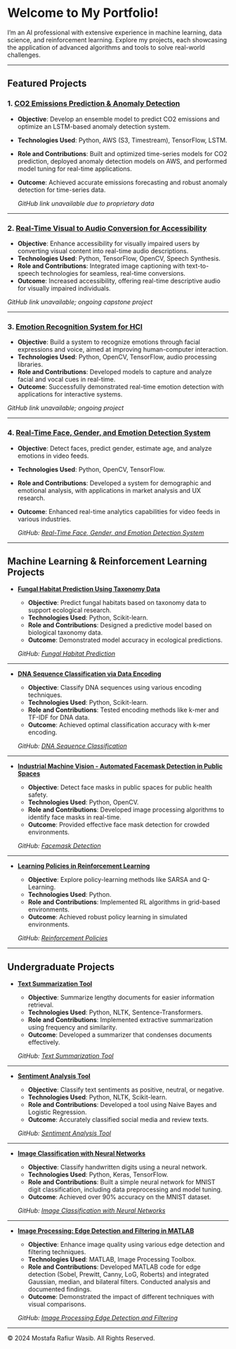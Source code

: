 # Welcome to My Portfolio!

I’m an AI professional with extensive experience in machine learning, data science, and reinforcement learning. Explore my projects, each showcasing the application of advanced algorithms and tools to solve real-world challenges.

---

## Featured Projects

### 1. [CO2 Emissions Prediction & Anomaly Detection](CO2_Emissions.md)
- **Objective**: Develop an ensemble model to predict CO2 emissions and optimize an LSTM-based anomaly detection system.
- **Technologies Used**: Python, AWS (S3, Timestream), TensorFlow, LSTM.
- **Role and Contributions**: Built and optimized time-series models for CO2 prediction, deployed anomaly detection models on AWS, and performed model tuning for real-time applications.
- **Outcome**: Achieved accurate emissions forecasting and robust anomaly detection for time-series data.
  
  *GitHub link unavailable due to proprietary data*

---

### 2. [Real-Time Visual to Audio Conversion for Accessibility](Visual_to_Audio.md)
- **Objective**: Enhance accessibility for visually impaired users by converting visual content into real-time audio descriptions.
- **Technologies Used**: Python, TensorFlow, OpenCV, Speech Synthesis.
- **Role and Contributions**: Integrated image captioning with text-to-speech technologies for seamless, real-time conversions.
- **Outcome**: Increased accessibility, offering real-time descriptive audio for visually impaired individuals.

*GitHub link unavailable; ongoing capstone project*

---

### 3. [Emotion Recognition System for HCI](Emotion_Recognition.md)
- **Objective**: Build a system to recognize emotions through facial expressions and voice, aimed at improving human-computer interaction.
- **Technologies Used**: Python, OpenCV, TensorFlow, audio processing libraries.
- **Role and Contributions**: Developed models to capture and analyze facial and vocal cues in real-time.
- **Outcome**: Successfully demonstrated real-time emotion detection with applications for interactive systems.

*GitHub link unavailable; ongoing project*

---

### 4. [Real-Time Face, Gender, and Emotion Detection System](Real-time_Face_Age_Gender_Emotion_Detection.md)
- **Objective**: Detect faces, predict gender, estimate age, and analyze emotions in video feeds.
- **Technologies Used**: Python, OpenCV, TensorFlow.
- **Role and Contributions**: Developed a system for demographic and emotional analysis, with applications in market analysis and UX research.
- **Outcome**: Enhanced real-time analytics capabilities for video feeds in various industries.

  *GitHub: [Real-Time Face, Gender, and Emotion Detection System](https://github.com/mrw-soumik/Real-Time-Face-Age-Gender-and-Emotion-Detection-System)*

---

## Machine Learning & Reinforcement Learning Projects

- **[Fungal Habitat Prediction Using Taxonomy Data](Fungal_Habitat_Prediction.md)**  
  - **Objective**: Predict fungal habitats based on taxonomy data to support ecological research.
  - **Technologies Used**: Python, Scikit-learn.
  - **Role and Contributions**: Designed a predictive model based on biological taxonomy data.
  - **Outcome**: Demonstrated model accuracy in ecological predictions.

  *GitHub: [Fungal Habitat Prediction](https://github.com/mrw-soumik/Fungal_Habitat_Prediction)*

---

- **[DNA Sequence Classification via Data Encoding](DNA_Sequence_Classification.md)**  
  - **Objective**: Classify DNA sequences using various encoding techniques.
  - **Technologies Used**: Python, Scikit-learn.
  - **Role and Contributions**: Tested encoding methods like k-mer and TF-IDF for DNA data.
  - **Outcome**: Achieved optimal classification accuracy with k-mer encoding.

  *GitHub: [DNA Sequence Classification](https://github.com/mrw-soumik/DNA_Sequence_Classification)*

---

- **[Industrial Machine Vision - Automated Facemask Detection in Public Spaces](Automated_Facemask_Detection_in_Public_Spaces.md)**  
  - **Objective**: Detect face masks in public spaces for public health safety.
  - **Technologies Used**: Python, OpenCV.
  - **Role and Contributions**: Developed image processing algorithms to identify face masks in real-time.
  - **Outcome**: Provided effective face mask detection for crowded environments.

  *GitHub: [Facemask Detection](https://github.com/mrw-soumik/Automated_Facemask_Detection)*

---

- **[Learning Policies in Reinforcement Learning](Reinforcement_Policies.md)**  
  - **Objective**: Explore policy-learning methods like SARSA and Q-Learning.
  - **Technologies Used**: Python.
  - **Role and Contributions**: Implemented RL algorithms in grid-based environments.
  - **Outcome**: Achieved robust policy learning in simulated environments.

  *GitHub: [Reinforcement Policies](https://github.com/mrw-soumik/Reinforcement_Policies)*

---

## Undergraduate Projects

- **[Text Summarization Tool](Text_Summarization_Tool.md)**  
  - **Objective**: Summarize lengthy documents for easier information retrieval.
  - **Technologies Used**: Python, NLTK, Sentence-Transformers.
  - **Role and Contributions**: Implemented extractive summarization using frequency and similarity.
  - **Outcome**: Developed a summarizer that condenses documents effectively.

  *GitHub: [Text Summarization Tool](https://github.com/mrw-soumik/Text_Summarization_Tool)*

---

- **[Sentiment Analysis Tool](Sentiment_Analysis.md)**  
  - **Objective**: Classify text sentiments as positive, neutral, or negative.
  - **Technologies Used**: Python, NLTK, Scikit-learn.
  - **Role and Contributions**: Developed a tool using Naive Bayes and Logistic Regression.
  - **Outcome**: Accurately classified social media and review texts.

  *GitHub: [Sentiment Analysis Tool](https://github.com/mrw-soumik/Sentiment-Analysis-Tool)*

---

- **[Image Classification with Neural Networks](Image_Classification.md)**  
  - **Objective**: Classify handwritten digits using a neural network.
  - **Technologies Used**: Python, Keras, TensorFlow.
  - **Role and Contributions**: Built a simple neural network for MNIST digit classification, including data preprocessing and model tuning.
  - **Outcome**: Achieved over 90% accuracy on the MNIST dataset.

  *GitHub: [Image Classification with Neural Networks](https://github.com/mrw-soumik/Neural-Network-for-Image-Classification-using-MNIST-Dataset/tree/main)*

---

- **[Image Processing: Edge Detection and Filtering in MATLAB](Edge_Detection_and_Filtering.md)**  
  - **Objective**: Enhance image quality using various edge detection and filtering techniques.
  - **Technologies Used**: MATLAB, Image Processing Toolbox.
  - **Role and Contributions**: Developed MATLAB code for edge detection (Sobel, Prewitt, Canny, LoG, Roberts) and integrated Gaussian, median, and bilateral filters. Conducted analysis and documented findings.
  - **Outcome**: Demonstrated the impact of different techniques with visual comparisons.

  *GitHub: [Image Processing Edge Detection and Filtering](https://github.com/mrw-soumik/Image-Processing-Edge-Detection-and-Filtering-in-MATLAB/tree/main)*


---

&copy; 2024 Mostafa Rafiur Wasib. All Rights Reserved.
